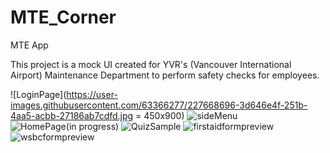 # MTE_Corner
MTE App

This project is a mock UI created for YVR's (Vancouver International Airport) Maintenance Department to perform safety checks for employees.

![LoginPage](https://user-images.githubusercontent.com/63366277/227668696-3d646e4f-251b-4aa5-acbb-27186ab7cdfd.jpg = 450x900)
![sideMenu](https://user-images.githubusercontent.com/63366277/227668702-a73088ac-654e-4258-b1c4-4758ecdea8b9.jpg)
![HomePage(in progress)](https://user-images.githubusercontent.com/63366277/227668752-63e4c9e1-c328-4259-afd0-0e6b43112cb8.jpg)
![QuizSample](https://user-images.githubusercontent.com/63366277/227668743-5f323a27-3cd1-4756-b986-9a2d39f22bed.jpg)
![firstaidformpreview](https://user-images.githubusercontent.com/63366277/227668770-a4a72177-0207-4e76-b047-2c8aebb97485.jpg)
![wsbcformpreview](https://user-images.githubusercontent.com/63366277/227668944-9944d9b5-3316-4614-866b-5d5681586dd7.jpg)
